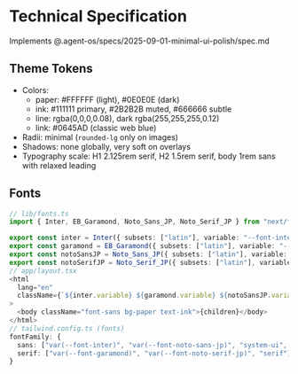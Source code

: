 # Technical Specification

Implements @.agent-os/specs/2025-09-01-minimal-ui-polish/spec.md

## Theme Tokens
- Colors:
  - paper: #FFFFFF (light), #0E0E0E (dark)
  - ink: #111111 primary, #2B2B2B muted, #666666 subtle
  - line: rgba(0,0,0,0.08), dark rgba(255,255,255,0.12)
  - link: #0645AD (classic web blue)
- Radii: minimal (`rounded-lg` only on images)
- Shadows: none globally, very soft on overlays
- Typography scale: H1 2.125rem serif, H2 1.5rem serif, body 1rem sans with relaxed leading

## Fonts
```ts
// lib/fonts.ts
import { Inter, EB_Garamond, Noto_Sans_JP, Noto_Serif_JP } from "next/font/google";

export const inter = Inter({ subsets: ["latin"], variable: "--font-inter" });
export const garamond = EB_Garamond({ subsets: ["latin"], variable: "--font-garamond" });
export const notoSansJP = Noto_Sans_JP({ subsets: ["latin"], variable: "--font-noto-sans-jp" });
export const notoSerifJP = Noto_Serif_JP({ subsets: ["latin"], variable: "--font-noto-serif-jp" });
// app/layout.tsx
<html
  lang="en"
  className={`${inter.variable} ${garamond.variable} ${notoSansJP.variable} ${notoSerifJP.variable}`}
>
  <body className="font-sans bg-paper text-ink">{children}</body>
</html>
// tailwind.config.ts (fonts)
fontFamily: {
  sans: ["var(--font-inter)", "var(--font-noto-sans-jp)", "system-ui", "sans-serif"],
  serif: ["var(--font-garamond)", "var(--font-noto-serif-jp)", "serif"],
}